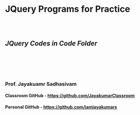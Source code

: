 # JQuery Programs for Practice

 <br /> <br />
## _JQuery Codes in Code Folder_



 <br /> <br /> <br /> <br />

### Prof. Jayakuamr Sadhasivam

#### Classroom GitHub - https://github.com/JayakumarClassroom

#### Personal GitHub - https://github.com/iamjayakumars
